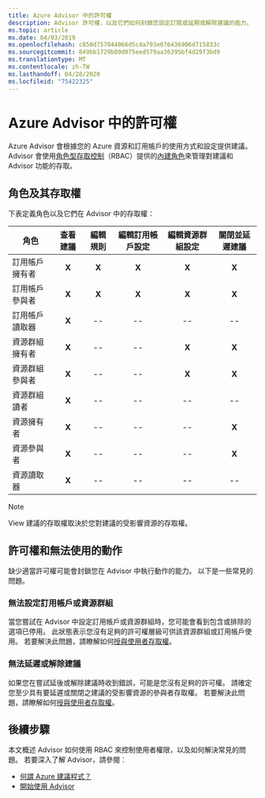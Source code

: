 ```yaml
---
title: Azure Advisor 中的許可權
description: Advisor 許可權，以及它們如何封鎖您設定訂閱或延期或解除建議的能力。
ms.topic: article
ms.date: 04/03/2019
ms.openlocfilehash: c850d757044066d5c4a793e076436906d715833c
ms.sourcegitcommit: 849bb1729b89d075eed579aa36395bf4d29f3bd9
ms.translationtype: MT
ms.contentlocale: zh-TW
ms.lasthandoff: 04/28/2020
ms.locfileid: "75422325"
---
```

# <a name="permissions-in-azure-advisor"></a>Azure Advisor 中的許可權

Azure Advisor 會根據您的 Azure 資源和訂用帳戶的使用方式和設定提供建議。 Advisor 會使用[角色型存取控制](https://docs.microsoft.com/azure/role-based-access-control/overview)（RBAC）提供的[內建角色](https://docs.microsoft.com/azure/role-based-access-control/built-in-roles)來管理對建議和 Advisor 功能的存取。 

## <a name="roles-and-their-access"></a>角色及其存取權

下表定義角色以及它們在 Advisor 中的存取權：

| **角色** | **查看建議** | **編輯規則** | **編輯訂用帳戶設定** | **編輯資源群組設定**| **關閉並延遲建議**|
|---|:---:|:---:|:---:|:---:|:---:|
|訂用帳戶擁有者|**X**|**X**|**X**|**X**|**X**|
|訂用帳戶參與者|**X**|**X**|**X**|**X**|**X**|
|訂用帳戶讀取器|**X**|--|--|--|--|
|資源群組擁有者|**X**|--|--|**X**|**X**|
|資源群組參與者|**X**|--|--|**X**|**X**|
|資源群組讀者|**X**|--|--|--|--|
|資源擁有者|**X**|--|--|--|**X**|
|資源參與者|**X**|--|--|--|**X**|
|資源讀取器|**X**|--|--|--|--|

> [!NOTE]
> View 建議的存取權取決於您對建議的受影響資源的存取權。

## <a name="permissions-and-unavailable-actions"></a>許可權和無法使用的動作

缺少適當許可權可能會封鎖您在 Advisor 中執行動作的能力。 以下是一些常見的問題。

### <a name="unable-to-configure-subscriptions-or-resource-groups"></a>無法設定訂用帳戶或資源群組

當您嘗試在 Advisor 中設定訂用帳戶或資源群組時，您可能會看到包含或排除的選項已停用。 此狀態表示您沒有足夠的許可權層級可供該資源群組或訂用帳戶使用。 若要解決此問題，請瞭解如何[授與使用者存取權](https://docs.microsoft.com/azure/role-based-access-control/quickstart-assign-role-user-portal)。

### <a name="unable-to-postpone-or-dismiss-a-recommendation"></a>無法延遲或解除建議

如果您在嘗試延後或解除建議時收到錯誤，可能是您沒有足夠的許可權。 請確定您至少具有要延遲或關閉之建議的受影響資源的參與者存取權。 若要解決此問題，請瞭解如何[授與使用者存取權](https://docs.microsoft.com/azure/role-based-access-control/quickstart-assign-role-user-portal)。

## <a name="next-steps"></a>後續步驟

本文概述 Advisor 如何使用 RBAC 來控制使用者權限，以及如何解決常見的問題。 若要深入了解 Advisor，請參閱︰

- [何謂 Azure 建議程式？](https://docs.microsoft.com/azure/advisor/advisor-overview)
- [開始使用 Advisor](https://docs.microsoft.com/azure/advisor/advisor-get-started)
